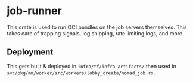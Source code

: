 # job-runner

This crate is used to run OCI bundles on the job servers themselves. This takes care of trapping signals, log
shipping, rate limiting logs, and more.

## Deployment

This gets built & deployed in `infra/tf/infra-artifacts/` then used in
`svc/pkg/mm/worker/src/workers/lobby_create/nomad_job.rs`.
